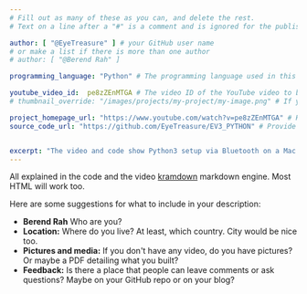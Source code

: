 ```yaml
---
# Fill out as many of these as you can, and delete the rest.
# Text on a line after a "#" is a comment and is ignored for the published page.

author: [ "@EyeTreasure" ] # your GitHub user name
# or make a list if there is more than one author
# author: [ "@Berend Rah" ]

programming_language: "Python" # The programming language used in this project

youtube_video_id:  pe8zZEnMTGA # The video ID of the YouTube video to be displayed with this post
# thumbnail_override: "/images/projects/my-project/my-image.png" # If you don't have a YouTube video (or the video thumbnail isn't good) you can uncomment this line to set your own image for the project. 

project_homepage_url: "https://www.youtube.com/watch?v=pe8zZEnMTGA" # Homepage for this project
source_code_url: "https://github.com/EyeTreasure/EV3_PYTHON" # Provide a link to your code


excerpt: "The video and code show Python3 setup via Bluetooth on a Mac and a simple program to demonstrate the robot functions." # A short summary of your project. This can be a sentence or a paragraph, but it's recommended to keep it under 3 sentences.
---
```


All explained in the code and the video
[kramdown](http://kramdown.gettalong.org/syntax.html) markdown engine.
Most HTML will work too.

Here are some suggestions for what to include in your description:

- **Berend Rah** Who are you?
- **Location:** Where do you live? At least, which country. City would be nice too.
- **Pictures and media:** If you don't have any video, do you have pictures? Or maybe a PDF detailing what you built?
- **Feedback:** Is there a place that people can leave comments or ask questions? Maybe on your GitHub repo or on your blog?
